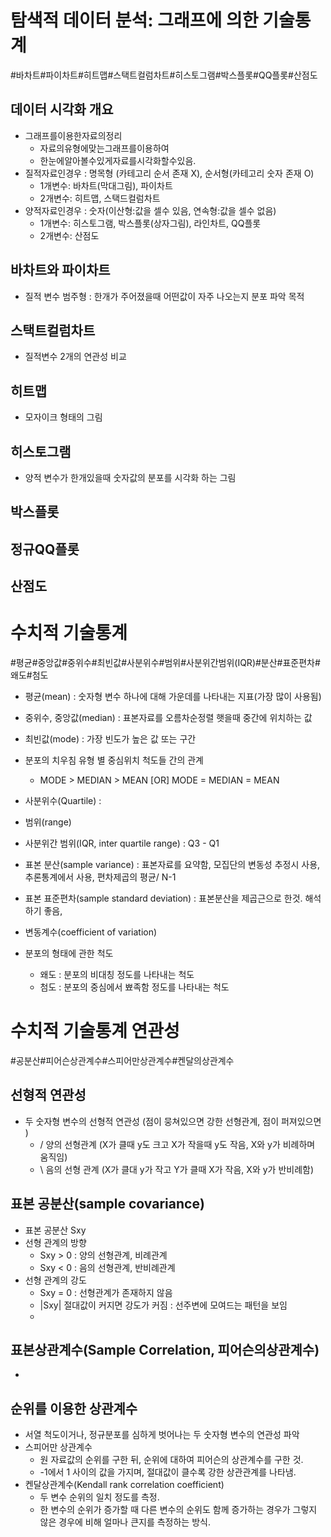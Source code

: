 # 탐색적 데이터 분석: 그래프에 의한 기술통계

#바차트#파이차트#히트맵#스택트컬럼차트#히스토그램#박스플롯#QQ플롯#산점도

## 데이터 시각화 개요

- 그래프를이용한자료의정리
  - 자료의유형에맞는그래프를이용하여
  - 한눈에알아볼수있게자료를시각화할수있음.
- 질적자료인경우 : 명목형 (카테고리 순서 존재 X), 순서형(카테고리 숫자 존재 O)
  - 1개변수: 바차트(막대그림), 파이차트
  - 2개변수: 히트맵, 스택드컬럼차트
- 양적자료인경우 : 숫자(이산형:값을 셀수 있음, 연속형:값을 셀수 없음)
  - 1개변수: 히스토그램, 박스플롯(상자그림), 라인차트, QQ플롯
  - 2개변수: 산점도



## 바차트와 파이차트

- 질적 변수 범주형 : 한개가 주어졌을때 어떤값이 자주 나오는지 분포 파악 목적



## 스택트컬럼차트

- 질적변수 2개의 연관성 비교



## 히트맵

- 모자이크 형태의 그림



## 히스토그램

- 양적 변수가 한개있을때 숫자값의 분포를 시각화 하는 그림



## 박스플롯



## 정규QQ플롯



## 산점도



# 수치적 기술통계

#평균#중앙값#중위수#최빈값#사분위수#범위#사분위간범위(IQR)#분산#표준편차#왜도#첨도

- 평균(mean) : 숫자형 변수 하나에 대해 가운데를 나타내는 지표(가장 많이 사용됨)



- 중위수, 중앙값(median) : 표본자료를 오름차순정렬 햇을때 중간에 위치하는 값



- 최빈값(mode) : 가장 빈도가 높은 값 또는 구간



- 분포의 치우침 유형 별 중심위치 척도들 간의 관계
  - MODE > MEDIAN > MEAN  [OR]  MODE = MEDIAN = MEAN



- 사분위수(Quartile) : 



- 범위(range)



- 사분위간 범위(IQR, inter quartile range) : Q3 - Q1



- 표본 분산(sample variance) : 표본자료를 요약함, 모집단의 변동성 추정시 사용, 추론통계에서 사용, 편차제곱의 평균/ N-1



- 표본 표준편차(sample standard deviation) : 표본분산을 제곱근으로 한것. 해석하기 좋음, 



- 변동계수(coefficient of variation)



- 분포의 형태에 관한 척도
  - 왜도 : 분포의 비대칭 정도를 나타내는 척도
  - 첨도 : 분포의 중심에서 뾰족함 정도를 나타내는 척도



# 수치적 기술통계 연관성

#공분산#피어슨상관계수#스피어만상관계수#켄달의상관계수



## 선형적 연관성

- 두 숫자형 변수의 선형적 연관성 (점이 뭉쳐있으면 강한 선형관계, 점이 퍼져있으면 )
  - / 양의 선형관계 (X가 클때 y도 크고 X가 작을때 y도 작음, X와 y가 비례하며 움직임)
  - \ 음의 선형 관계 (X가 클대 y가 작고 Y가 클때 X가 작음, X와 y가 반비례함)



## 표본 공분산(sample covariance)

- 표본 공분산 Sxy
- 선형 관계의 방향
  - Sxy > 0 : 양의 선형관계, 비례관계
  - Sxy < 0 : 음의 선형관계, 반비례관계
- 선형 관계의 강도
  - Sxy = 0 : 선형관계가 존재하지 않음
  - |Sxy| 절대값이 커지면 강도가 커짐 : 선주변에 모여드는 패턴을 보임
  - 



## 표본상관계수(Sample Correlation, 피어슨의상관계수)

- 



## 순위를 이용한 상관계수

- 서열 척도이거나, 정규분포를 심하게 벗어나는 두 숫자형 변수의 연관성 파악
- 스피어만 상관계수
  - 원 자료값의 순위를 구한 뒤, 순위에 대하여 피어슨의 상관계수를 구한 것.
  - -1에서 1 사이의 값을 가지며, 절대값이 클수록 강한 상관관계를 나타냄.
- 켄달상관계수(Kendall rank correlation coefficient)
  - 두 변수 순위의 일치 정도를 측정.
  - 한 변수의 순위가 증가할 때 다른 변수의 순위도 함께 증가하는 경우가 그렇지 않은 경우에 비해 얼마나 큰지를 측정하는 방식.

